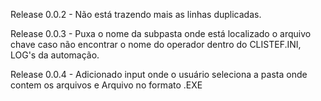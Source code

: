 Release 0.0.2 -
Não está trazendo mais as linhas duplicadas.

Release 0.0.3 - 
Puxa o nome da subpasta onde está localizado o arquivo chave caso não encontrar o nome do operador dentro do CLISTEF.INI, LOG's da automação.

Release 0.0.4 -
Adicionado input onde o usuário seleciona a pasta onde contem os arquivos e Arquivo no formato .EXE
